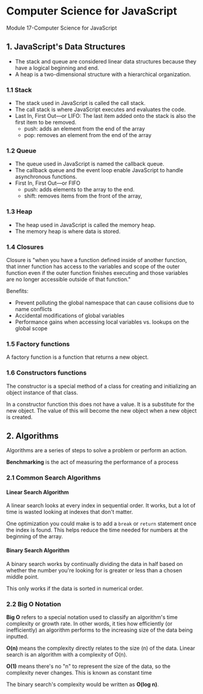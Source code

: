 # Computer Science for JavaScript

Module 17-Computer Science for JavaScript

## 1. JavaScript's Data Structures

- The stack and queue are considered linear data structures because they have a logical beginning and end.
- A heap is a two-dimensional structure with a hierarchical organization.

### 1.1 Stack

- The stack used in JavaScript is called the call stack.
- The call stack is where JavaScript executes and evaluates the code.
- Last In, First Out—or LIFO: The last item added onto the stack is also the first item to be removed.
  - push: adds an element from the end of the array
  - pop: removes an element from the end of the array

### 1.2 Queue

- The queue used in JavaScript is named the callback queue.
- The callback queue and the event loop enable JavaScript to handle asynchronous functions.
- First In, First Out—or FIFO
  - push: adds elements to the array to the end.
  - shift: removes items from the front of the array,

### 1.3 Heap

- The heap used in JavaScript is called the memory heap.
- The memory heap is where data is stored.

### 1.4 Closures

Closure is "when you have a function defined inside of another function, that inner function has access to the variables and scope of the outer function even if the outer function finishes executing and those variables are no longer accessible outside of that function."

Benefits:

- Prevent polluting the global namespace that can cause collisions due to name conflicts
- Accidental modifications of global variables
- Performance gains when accessing local variables vs. lookups on the global scope

### 1.5 Factory functions

A factory function is a function that returns a new object.

### 1.6 Constructors functions

The constructor is a special method of a class for creating and initializing an object instance of that class.

In a constructor function this does not have a value. It is a substitute for the new object. The value of this will become the new object when a new object is created.

## 2. Algorithms

Algorithms are a series of steps to solve a problem or perform an action.

**Benchmarking** is the act of measuring the performance of a process

### 2.1 Common Search Algorithms

#### Linear Search Algorithm

A linear search looks at every index in sequential order. It works, but a lot of time is wasted looking at indexes that don't matter.

One optimization you could make is to add a `break` or `return` statement once the index is found. This helps reduce the time needed for numbers at the beginning of the array.

#### Binary Search Algorithm

A binary search works by continually dividing the data in half based on whether the number you're looking for is greater or less than a chosen middle point.

This only works if the data is sorted in numerical order.

### 2.2 Big O Notation

**Big O** refers to a special notation used to classify an algorithm's time complexity or growth rate. In other words, it ties how efficiently (or inefficiently) an algorithm performs to the increasing size of the data being inputted.

**O(n)** means the complexity directly relates to the size (n) of the data. Linear search is an algorithm with a complexity of O(n).

**O(1)** means there's no "n" to represent the size of the data, so the complexity never changes. This is known as constant time

The binary search's complexity would be written as **O(log n)**.
